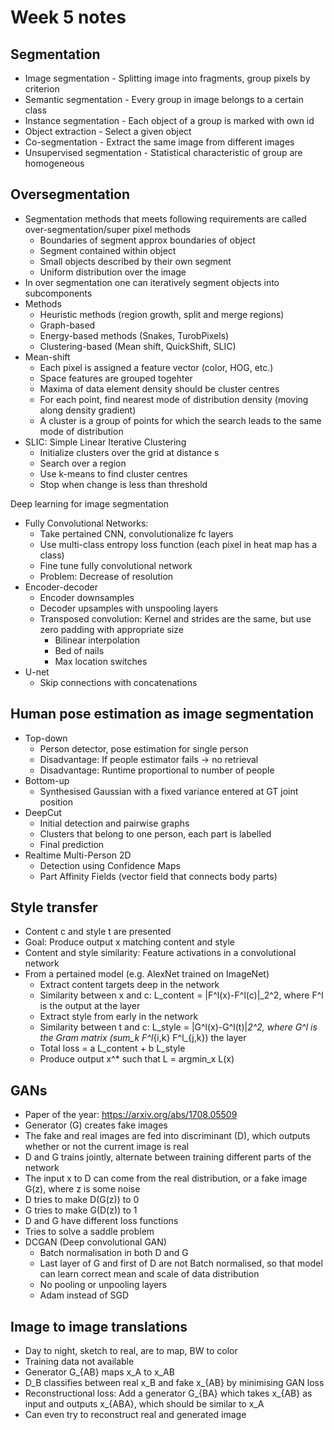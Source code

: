 # Week 5 notes

## Segmentation
- Image segmentation - Splitting image into fragments, group pixels by criterion
- Semantic segmentation - Every group in image belongs to a certain class
- Instance segmentation - Each object of a group is marked with own id
- Object extraction - Select a given object
- Co-segmentation - Extract the same image from different images
- Unsupervised segmentation - Statistical characteristic of group are homogeneous

## Oversegmentation
- Segmentation methods that meets following requirements are called over-segmentation/super pixel methods
    - Boundaries of segment approx boundaries of object
    - Segment contained within object
    - Small objects described by their own segment
    - Uniform distribution over the image
- In over segmentation one can iteratively segment objects into subcomponents
- Methods
    - Heuristic methods (region growth, split and merge regions)
    - Graph-based
    - Energy-based methods (Snakes, TurobPixels)
    - Clustering-based (Mean shift, QuickShift, SLIC)
- Mean-shift
    - Each pixel is assigned a feature vector (color, HOG, etc.)
    - Space features are grouped togehter
    - Maxima of data element density should be cluster centres
    - For each point, find nearest mode of distribution density (moving along density gradient)
    - A cluster is a group of points for which the search leads to the same mode of distribution
- SLIC: Simple Linear Iterative Clustering
    - Initialize clusters over the grid at distance s
    - Search over a region
    - Use k-means to find cluster centres
    - Stop when change is less than threshold

Deep learning for image segmentation
- Fully Convolutional Networks:
    - Take pertained CNN, convolutionalize fc layers
    - Use multi-class entropy loss function (each pixel in heat map has a class)
    - Fine tune fully convolutional network
    - Problem: Decrease of resolution
- Encoder-decoder
    - Encoder downsamples
    - Decoder upsamples with unspooling layers
    - Transposed convolution: Kernel and strides are the same, but use zero padding with appropriate size
        - Bilinear interpolation
        - Bed of nails
        - Max location switches
- U-net
    - Skip connections with concatenations

## Human pose estimation as image segmentation
- Top-down
    - Person detector, pose estimation for single person
    - Disadvantage: If people estimator fails -> no retrieval
    - Disadvantage: Runtime proportional to number of people
- Bottom-up
    - Synthesised Gaussian with a fixed variance entered at GT joint position
- DeepCut
    - Initial detection and pairwise graphs
    - Clusters that belong to one person, each part is labelled
    - Final prediction
- Realtime Multi-Person 2D
    - Detection using Confidence Maps
    - Part Affinity Fields (vector field that connects body parts)

## Style transfer
- Content c and style t are presented
- Goal: Produce output x matching content and style
- Content and style similarity: Feature activations in a convolutional network
- From a pertained model (e.g. AlexNet trained on ImageNet)
    - Extract content targets deep in the network
    - Similarity between x and c: L_content = |F^l(x)-F^l(c)|_2^2, where F^l is the output at the layer
    - Extract style from early in the network
    - Similarity between t and c: L_style = |G^l(x)-G^l(t)|_2^2, where G^l is the Gram matrix (sum_k F^l_{i,k} F^l_{j,k}) the layer
    - Total loss = a L_content + b L_style
    - Produce output x^* such that L = argmin_x L(x)

## GANs
- Paper of the year: https://arxiv.org/abs/1708.05509
- Generator (G) creates fake images
- The fake and real images are fed into discriminant (D), which outputs whether or not the current image is real
- D and G trains jointly, alternate between training different parts of the network
- The input x to D can come from the real distribution, or a fake image G(z), where z is some noise
- D tries to make D(G(z)) to 0
- G tries to make G(D(z)) to 1
- D and G have different loss functions
- Tries to solve a saddle problem
- DCGAN (Deep convolutional GAN)
    - Batch normalisation in both D and G
    - Last layer of G and first of D are not Batch normalised, so that model can learn correct mean and scale of data distribution
    - No pooling or unpooling layers
    - Adam instead of SGD

## Image to image translations
- Day to night, sketch to real, are to map, BW to color
- Training data not available
- Generator G_{AB} maps x_A to x_AB
- D_B classifies between real x_B and fake x_{AB} by minimising GAN loss
- Reconstructional loss: Add a generator G_{BA} which takes x_{AB} as input and outputs x_{ABA}, which should be similar to x_A
- Can even try to reconstruct real and generated image

